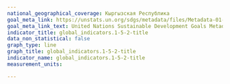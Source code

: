 ```yaml
---
national_geographical_coverage: Кыргызская Республика
goal_meta_link: https://unstats.un.org/sdgs/metadata/files/Metadata-01-05-02.pdf
goal_meta_link_text: United Nations Sustainable Development Goals Metadata (pdf 894kB)
indicator_title: global_indicators.1-5-2-title
data_non_statistical: false
graph_type: line
graph_title: global_indicators.1-5-2-title
indicator_name: global_indicators.1-5-2-title
measurement_units: 

---
```

